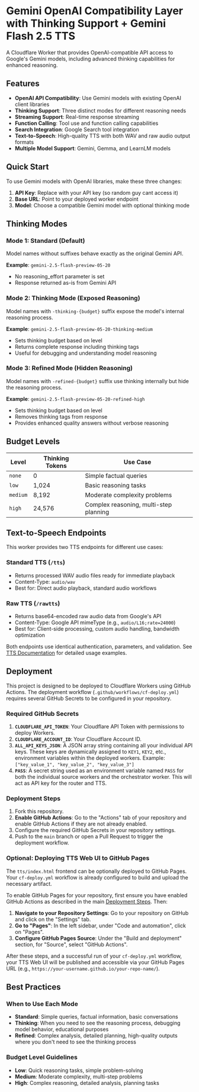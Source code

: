 # Gemini OpenAI Compatibility Layer with Thinking Support + Gemini Flash 2.5 TTS

A Cloudflare Worker that provides OpenAI-compatible API access to Google's Gemini models, including advanced thinking capabilities for enhanced reasoning.

## Features

- **OpenAI API Compatibility**: Use Gemini models with existing OpenAI client libraries
- **Thinking Support**: Three distinct modes for different reasoning needs
- **Streaming Support**: Real-time response streaming
- **Function Calling**: Tool use and function calling capabilities
- **Search Integration**: Google Search tool integration
- **Text-to-Speech**: High-quality TTS with both WAV and raw audio output formats
- **Multiple Model Support**: Gemini, Gemma, and LearnLM models

## Quick Start

To use Gemini models with OpenAI libraries, make these three changes:

1. **API Key**: Replace with your API key (so random guy cant access it)
2. **Base URL**: Point to your deployed worker endpoint
3. **Model**: Choose a compatible Gemini model with optional thinking mode

## Thinking Modes

### Mode 1: Standard (Default)
Model names without suffixes behave exactly as the original Gemini API.

**Example**: `gemini-2.5-flash-preview-05-20`
- No reasoning_effort parameter is set
- Response returned as-is from Gemini API

### Mode 2: Thinking Mode (Exposed Reasoning)
Model names with `-thinking-{budget}` suffix expose the model's internal reasoning process.

**Example**: `gemini-2.5-flash-preview-05-20-thinking-medium`
- Sets thinking budget based on level
- Returns complete response including thinking tags
- Useful for debugging and understanding model reasoning

### Mode 3: Refined Mode (Hidden Reasoning)
Model names with `-refined-{budget}` suffix use thinking internally but hide the reasoning process.

**Example**: `gemini-2.5-flash-preview-05-20-refined-high`
- Sets thinking budget based on level
- Removes thinking tags from response
- Provides enhanced quality answers without verbose reasoning

## Budget Levels

| Level | Thinking Tokens | Use Case |
|-------|----------------|----------|
| `none` | 0 | Simple factual queries |
| `low` | 1,024 | Basic reasoning tasks |
| `medium` | 8,192 | Moderate complexity problems |
| `high` | 24,576 | Complex reasoning, multi-step planning |

## Text-to-Speech Endpoints

This worker provides two TTS endpoints for different use cases:

### Standard TTS (`/tts`)
- Returns processed WAV audio files ready for immediate playback
- Content-Type: `audio/wav`
- Best for: Direct audio playback, standard audio workflows

### Raw TTS (`/rawtts`)
- Returns base64-encoded raw audio data from Google's API
- Content-Type: Google API mimeType (e.g., `audio/L16;rate=24000`)
- Best for: Client-side processing, custom audio handling, bandwidth optimization

Both endpoints use identical authentication, parameters, and validation. See [TTS Documentation](docs/tts-endpoint.md) for detailed usage examples.

## Deployment

This project is designed to be deployed to Cloudflare Workers using GitHub Actions. The deployment workflow (`.github/workflows/cf-deploy.yml`) requires several GitHub Secrets to be configured in your repository.

### Required GitHub Secrets

1.  **`CLOUDFLARE_API_TOKEN`**: Your Cloudflare API Token with permissions to deploy Workers.
2.  **`CLOUDFLARE_ACCOUNT_ID`**: Your Cloudflare Account ID.
3.  **`ALL_API_KEYS_JSON`**: A JSON array string containing all your individual API keys. These keys are dynamically assigned to `KEY1`, `KEY2`, etc., environment variables within the deployed workers.
    Example: `["key_value_1", "key_value_2", "key_value_3"]`
4.  **`PASS`**: A secret string used as an environment variable named `PASS` for both the individual source workers and the orchestrator worker. This will act as API key for the router and TTS.

### Deployment Steps

1.  Fork this repository.
2.  **Enable GitHub Actions**: Go to the "Actions" tab of your repository and enable GitHub Actions if they are not already enabled.
3.  Configure the required GitHub Secrets in your repository settings.
4.  Push to the `main` branch or open a Pull Request to trigger the deployment workflow.

### Optional: Deploying TTS Web UI to GitHub Pages

The `tts/index.html` frontend can be optionally deployed to GitHub Pages. Your `cf-deploy.yml` workflow is already configured to build and upload the necessary artifact.

To enable GitHub Pages for your repository, first ensure you have enabled GitHub Actions as described in the main [Deployment Steps](#deployment-steps). Then:

1.  **Navigate to your Repository Settings**: Go to your repository on GitHub and click on the "Settings" tab.
2.  **Go to "Pages"**: In the left sidebar, under "Code and automation", click on "Pages".
3.  **Configure GitHub Pages Source**: Under the "Build and deployment" section, for "Source", select "GitHub Actions".

After these steps, and a successful run of your `cf-deploy.yml` workflow, your TTS Web UI will be published and accessible via your GitHub Pages URL (e.g., `https://your-username.github.io/your-repo-name/`).

## Best Practices

### When to Use Each Mode

- **Standard**: Simple queries, factual information, basic conversations
- **Thinking**: When you need to see the reasoning process, debugging model behavior, educational purposes
- **Refined**: Complex analysis, detailed planning, high-quality outputs where you don't need to see the thinking process

### Budget Level Guidelines

- **Low**: Quick reasoning tasks, simple problem-solving
- **Medium**: Moderate complexity, multi-step problems
- **High**: Complex reasoning, detailed analysis, planning tasks

